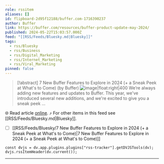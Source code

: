 ```yaml
---
role: rssitem
aliases: []
id: flipboard-2d95f12188/buffer.com-1716390237
author: Buffer
link: https://buffer.com/resources/buffer-product-update-may-2024/
published: 2024-05-22T15:03:57.000Z
feed: "[[RSS/Feeds/Bluesky.md|Bluesky]]"
tags:
  - rss/Bluesky
  - rss/Business
  - rss/Digital_Marketing
  - rss/Internet_Marketing
  - rss/Viral_Marketing
pinned: false
---
```


> [!abstract] 7 New Buffer Features to Explore in 2024 (+ a Sneak Peek at What's to Come) (by Buffer)
> ![image|float:right|400](https://ic-cdn.flipboard.com/buffer.com/7295abec9d6cdb75b6d8e351974c1b331cafe126/_xlarge.png) We’re always adding new features and updates to Buffer. This year, we've introduced several new additions, and we're excited to give you a sneak peek …

🌐 Read article [online](https://buffer.com/resources/buffer-product-update-may-2024/). ⤴ For other items in this feed see [[RSS/Feeds/Bluesky.md|Bluesky]].

- [ ] [[RSS/Feeds/Bluesky/7 New Buffer Features to Explore in 2024 (+ a Sneak Peek at What's to Come)|7 New Buffer Features to Explore in 2024 (+ a Sneak Peek at What's to Come)]]

~~~dataviewjs
const dvjs = dv.app.plugins.plugins["rss-tracker"].getDVJSTools(dv);
dvjs.rssItemHeader(dv.current());
~~~

- - -


